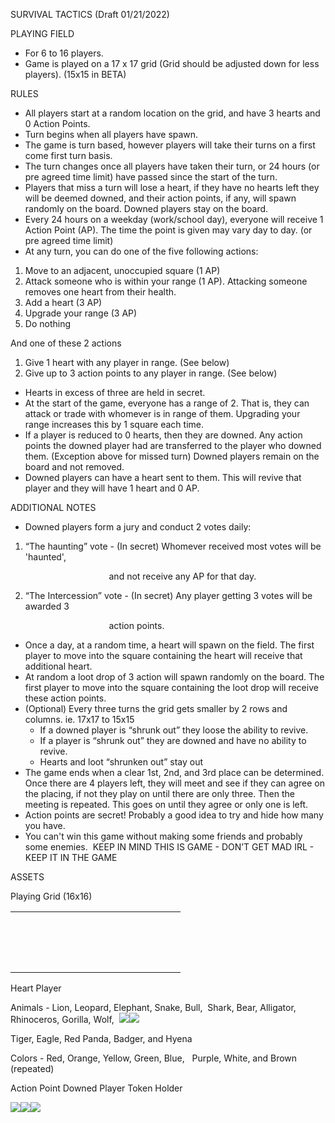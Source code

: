 ﻿SURVIVAL TACTICS (Draft 01/21/2022)

PLAYING FIELD

- For 6 to 16 players.
- Game is played on a 17 x 17 grid (Grid should be adjusted down for less players). (15x15 in BETA)

RULES

- All players start at a random location on the grid, and have 3 hearts and 0 Action Points.
- Turn begins when all players have spawn.
- The game is turn based, however players will take their turns on a first come first turn basis.
- The turn changes once all players have taken their turn, or 24 hours (or pre agreed time limit) have passed since the start of the turn.
- Players that miss a turn will lose a heart, if they have no hearts left they will be deemed downed, and their action points, if any, will spawn randomly on the board. Downed players stay on the board.
- Every 24 hours on a weekday (work/school day), everyone will receive 1 Action Point (AP). The time the point is given may vary day to day. (or pre agreed time limit)
- At any turn, you can do one of the five following actions: 
1. Move to an adjacent, unoccupied square (1 AP)
1. Attack someone who is within your range (1 AP). Attacking someone removes one heart from their health.
1. Add a heart (3 AP)
1. Upgrade your range (3 AP)
1. Do nothing

And one of these 2 actions

1. Give 1 heart with any player in range. (See below)
1. Give up to 3 action points to any player in range. (See below)
- Hearts in excess of three are held in secret.
- At the start of the game, everyone has a range of 2. That is, they can attack or trade with whomever is in range of them. Upgrading your range increases this by 1 square each time.
- If a player is reduced to 0 hearts, then they are downed. Any action points the downed player had are transferred to the player who downed them. (Exception above for missed turn) Downed players remain on the board and not removed.
- Downed players can have a heart sent to them. This will revive that player and they will have 1 heart and 0 AP.

ADDITIONAL NOTES

- Downed players form a jury and conduct 2 votes daily:
1. “The haunting” vote - (In secret) Whomever received most votes will be 'haunted', 

`                      `and not receive any AP for that day.

2. “The Intercession” vote - (In secret) Any player getting 3 votes will be awarded 3 

`                      `action points. 

- Once a day, at a random time, a heart will spawn on the field. The first player to move into the square containing the heart will receive that additional heart.
- At random a loot drop of 3 action will spawn randomly on the board. The first player to move into the square containing the loot drop will receive these action points.
- (Optional) Every three turns the grid gets smaller by 2 rows and columns. ie. 17x17 to 15x15 
  - If a downed player is “shrunk out” they loose the ability to revive. 
  - If a player is “shrunk out” they are downed and have no ability to revive. 
  - Hearts and loot “shrunken out” stay out
- The game ends when a clear 1st, 2nd, and 3rd place can be determined. Once there are 4 players left, they will meet and see if they can agree on the placing, if not they play on until there are only three. Then the meeting is repeated. This goes on until they agree or only one is left.
- Action points are secret! Probably a good idea to try and hide how many you have.
- You can't win this game without making some friends and probably some enemies.  KEEP IN MIND THIS IS GAME - DON’T GET MAD IRL - KEEP IT IN THE GAME 

ASSETS

Playing Grid (16x16) 



||||||||||||||||||
| :- | :- | :- | :- | :- | :- | :- | :- | :- | :- | :- | :- | :- | :- | :- | :- | :- |
||||||||||||||||||
||||||||||||||||||
||||||||||||||||||
||||||||||||||||||
||||||||||||||||||
||||||||||||||||||
||||||||||||||||||
||||||||||||||||||
||||||||||||||||||
||||||||||||||||||
||||||||||||||||||
||||||||||||||||||
||||||||||||||||||
||||||||||||||||||
||||||||||||||||||
||||||||||||||||||
Heart Player

Animals - Lion, Leopard, Elephant, Snake, Bull,  Shark, Bear, Alligator, Rhinoceros, Gorilla, Wolf,  ![](Aspose.Words.9fdfb888-dd85-4919-92a2-a6772acde5cd.001.png)![](Aspose.Words.9fdfb888-dd85-4919-92a2-a6772acde5cd.002.png)

Tiger, Eagle, Red Panda, Badger, and Hyena 

Colors - Red, Orange, Yellow, Green, Blue,   Purple, White, and Brown (repeated)                   

Action Point Downed Player Token Holder

![](Aspose.Words.9fdfb888-dd85-4919-92a2-a6772acde5cd.003.png)![](Aspose.Words.9fdfb888-dd85-4919-92a2-a6772acde5cd.004.png)![](Aspose.Words.9fdfb888-dd85-4919-92a2-a6772acde5cd.005.png)
